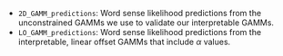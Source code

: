 - `2D_GAMM_predictions`: Word sense likelihood predictions from the unconstrained GAMMs we use to validate our interpretable GAMMs.
- `LO_GAMM_predictions`: Word sense likelihood predictions from the interpretable, linear offset GAMMs that include $\alpha$ values.